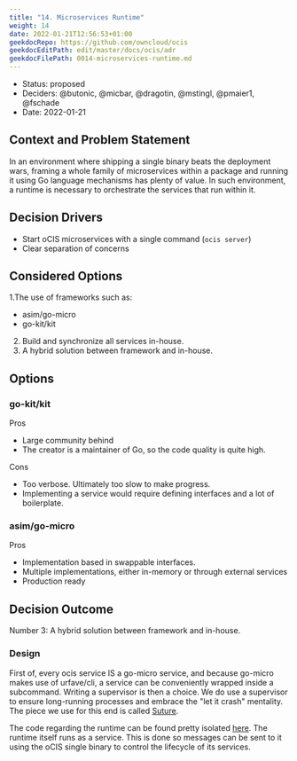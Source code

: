 ```yaml
---
title: "14. Microservices Runtime"
weight: 14
date: 2022-01-21T12:56:53+01:00
geekdocRepo: https://github.com/owncloud/ocis
geekdocEditPath: edit/master/docs/ocis/adr
geekdocFilePath: 0014-microservices-runtime.md
---
```


* Status: proposed
* Deciders: @butonic, @micbar, @dragotin, @mstingl, @pmaier1, @fschade
* Date: 2022-01-21

## Context and Problem Statement

In an environment where shipping a single binary beats the deployment wars, framing a whole family of microservices within a package and running it using Go language mechanisms has plenty of value. In such environment, a runtime is necessary to orchestrate the services that run within it.

## Decision Drivers

- Start oCIS microservices with a single command (`ocis server`)
- Clear separation of concerns

## Considered Options

1.The use of frameworks such as:
  - asim/go-micro
  - go-kit/kit
2. Build and synchronize all services in-house.
3. A hybrid solution between framework and in-house.

## Options

### go-kit/kit

Pros
- Large community behind
- The creator is a maintainer of Go, so the code quality is quite high.

Cons
- Too verbose. Ultimately too slow to make progress.
- Implementing a service would require defining interfaces and a lot of boilerplate.

### asim/go-micro

Pros
- Implementation based in swappable interfaces.
- Multiple implementations, either in-memory or through external services
- Production ready

## Decision Outcome

Number 3: A hybrid solution between framework and in-house.

### Design

First of, every ocis service IS a go-micro service, and because go-micro makes use of urfave/cli, a service can be conveniently wrapped inside a subcommand. Writing a supervisor is then a choice. We do use a supervisor to ensure long-running processes and embrace the "let it crash" mentality. The piece we use for this end is called [Suture](https://github.com/thejerf/suture).

The code regarding the runtime can be found pretty isolated [here](https://github.com/owncloud/ocis/blob/d6adb7bee83b58aa3524951ed55872a5f3105568/ocis/pkg/runtime/service/service.go). The runtime itself runs as a service. This is done so messages can be sent to it using the oCIS single binary to control the lifecycle of its services.
